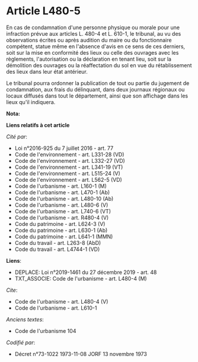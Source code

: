 # Article L480-5

En cas de condamnation d'une personne physique ou morale pour une infraction prévue aux articles L. 480-4 et L. 610-1, le
tribunal, au vu des observations écrites ou après audition du maire ou du fonctionnaire compétent, statue même en l'absence
d'avis en ce sens de ces derniers, soit sur la mise en conformité des lieux ou celle des ouvrages avec les règlements,
l'autorisation ou la déclaration en tenant lieu, soit sur la démolition des ouvrages ou la réaffectation du sol en vue du
rétablissement des lieux dans leur état antérieur. 

Le tribunal pourra ordonner la publication de tout ou partie du jugement de condamnation, aux frais du délinquant, dans deux
journaux régionaux ou locaux diffusés dans tout le département, ainsi que son affichage dans les lieux qu'il indiquera.

**Nota:**



**Liens relatifs à cet article**

_Cité par_:

  - Loi n°2016-925 du 7 juillet 2016 - art. 77
  - Code de l'environnement - art. L331-28 (VD)
  - Code de l'environnement - art. L332-27 (VD)
  - Code de l'environnement - art. L341-19 (VT)
  - Code de l'environnement - art. L515-24 (V)
  - Code de l'environnement - art. L562-5 (VD)
  - Code de l'urbanisme - art. L160-1 (M)
  - Code de l'urbanisme - art. L470-1 (Ab)
  - Code de l'urbanisme - art. L480-10 (Ab)
  - Code de l'urbanisme - art. L480-6 (V)
  - Code de l'urbanisme - art. L740-6 (VT)
  - Code de l'urbanisme - art. R480-4 (V)
  - Code du patrimoine - art. L624-3 (V)
  - Code du patrimoine - art. L630-1 (Ab)
  - Code du patrimoine - art. L641-1 (MMN)
  - Code du travail - art. L263-8 (AbD)
  - Code du travail - art. L4744-1 (VD)

**Liens**:

  - DEPLACE: Loi n°2019-1461 du 27 décembre 2019 - art. 48
  - TXT_ASSOCIE: Code de l'urbanisme - art. L480-4 (M)

_Cite_:

  - Code de l'urbanisme - art. L480-4 (V)
  - Code de l'urbanisme - art. L610-1

_Anciens textes_:

  - Code de l'urbanisme 104

_Codifié par_:

  - Décret n°73-1022 1973-11-08 JORF 13 novembre 1973
